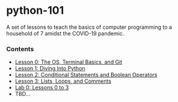 # python-101

A set of lessons to teach the basics of computer programming to a household of 7 amidst the COVID-19 pandemic.

### Contents

* [Lesson 0: The OS, Terminal Basics, and Git](https://github.com/adrianosela/python-101/tree/master/lesson-0)
* [Lesson 1: Diving Into Python](https://github.com/adrianosela/python-101/tree/master/lesson-1)
* [Lesson 2: Conditional Statements and Boolean Operators](https://github.com/adrianosela/python-101/tree/master/lesson-2)
* [Lesson 3: Lists, Loops, and Comments](https://github.com/adrianosela/python-101/tree/master/lesson-3)
* [Lab 0: Lessons 0 to 3](https://github.com/adrianosela/python-101/tree/master/lab-0)
* TBD...
